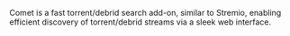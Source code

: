 Comet is a fast torrent/debrid search add-on, similar to Stremio, enabling efficient discovery of torrent/debrid streams via a sleek web interface.
